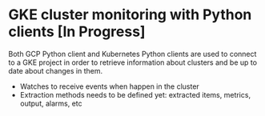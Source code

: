 # GKE cluster monitoring with Python clients [In Progress]

Both GCP Python client and Kubernetes Python clients are used to connect to a GKE project in order to retrieve information about clusters and be up to date about changes in them.

* Watches to receive events when happen in the cluster
* Extraction methods needs to be defined yet: extracted items, metrics, output, alarms, etc
